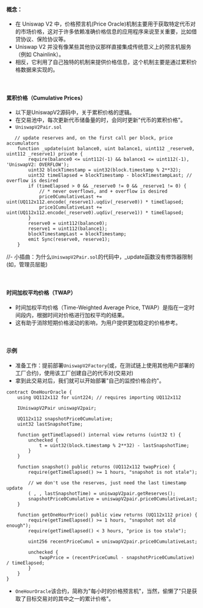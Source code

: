 #### 概念：
- 在 Uniswap V2 中，价格预言机(Price Oracle)机制主要用于获取特定代币对的市场价格，这对于许多依赖准确价格信息的应用程序来说至关重要，比如借贷协议、保险协议等。
- Uniswap V2 并没有像某些其他协议那样直接集成传统意义上的预言机服务（例如 Chainlink）。
- 相反，它利用了自己独特的机制来提供价格信息，这个机制主要是通过累积价格数据来实现的。

　

#### 累积价格（Cumulative Prices）
- 以下是UniswapV2源码中，关于累积价格的逻辑。
- 在交易池中，每次更新代币储备量的时，会同时更新"代币的累积价格"。
- ```UniswapV2Pair.sol```
```
   // update reserves and, on the first call per block, price accumulators
    function _update(uint balance0, uint balance1, uint112 _reserve0, uint112 _reserve1) private {
        require(balance0 <= uint112(-1) && balance1 <= uint112(-1), 'UniswapV2: OVERFLOW');
        uint32 blockTimestamp = uint32(block.timestamp % 2**32);
        uint32 timeElapsed = blockTimestamp - blockTimestampLast; // overflow is desired
        if (timeElapsed > 0 && _reserve0 != 0 && _reserve1 != 0) {
            // * never overflows, and + overflow is desired
            price0CumulativeLast += uint(UQ112x112.encode(_reserve1).uqdiv(_reserve0)) * timeElapsed;
            price1CumulativeLast += uint(UQ112x112.encode(_reserve0).uqdiv(_reserve1)) * timeElapsed;
        }
        reserve0 = uint112(balance0);
        reserve1 = uint112(balance1);
        blockTimestampLast = blockTimestamp;
        emit Sync(reserve0, reserve1);
    }
```
//- 小插曲：为什么```UniswapV2Pair.sol```的代码中，_update函数没有修饰器限制(如，管理员层能)

　

#### 时间加权平均价格（TWAP）
- 时间加权平均价格（Time-Weighted Average Price, TWAP）是指在一定时间段内，根据时间对价格进行加权平均的结果。
- 这有助于消除短期价格波动的影响，为用户提供更加稳定的价格参考。

　

#### 示例
- 准备工作：提前部署```UniswapV2Factory```(或，在测试链上使用其他用户部署的工厂合约)，使用该工厂创建自己的代币对(交易对)
- 拿到此交易对后，我们就可以开始部署"自己的监控价格合约"。
```
contract OneHourOracle {
    using UQ112x112 for uint224; // requires importing UQ112x112

    IUniswapV2Pair uniswapV2pair;

    UQ112x112 snapshotPrice0Cumulative;
    uint32 lastSnapshotTime;

    function getTimeElapsed() internal view returns (uint32 t) {
        unchecked {
            t = uint32(block.timestamp % 2**32) - lastSnapshotTime;
        }
    }

    function snapshot() public returns (UQ112x112 twapPrice) {
        require(getTimeElapsed() >= 1 hours, "snapshot is not stale");

        // we don't use the reserves, just need the last timestamp update
        ( , , lastSnapshotTime) = uniswapV2pair.getReserves();
        snapshotPrice0Cumulative = uniswapV2pair.price0CumulativeLast;
    }

    function getOneHourPrice() public view returns (UQ112x112 price) {
        require(getTimeElapsed() >= 1 hours, "snapshot not old enough");
        require(getTimeElapsed() < 3 hours, "price is too stale");

        uint256 recentPriceCumul = uniswapV2pair.price0CumulativeLast;

        unchecked {
            twapPrice = (recentPriceCumul - snapshotPrice0Cumulative) / timeElapsed;
        }
    }
}
```
- ```OneHourOracle```该合约，简称为"每小时的价格预言机"，当然，偷懒了"只是获取了目标交易对的其中之一的累计价格"。